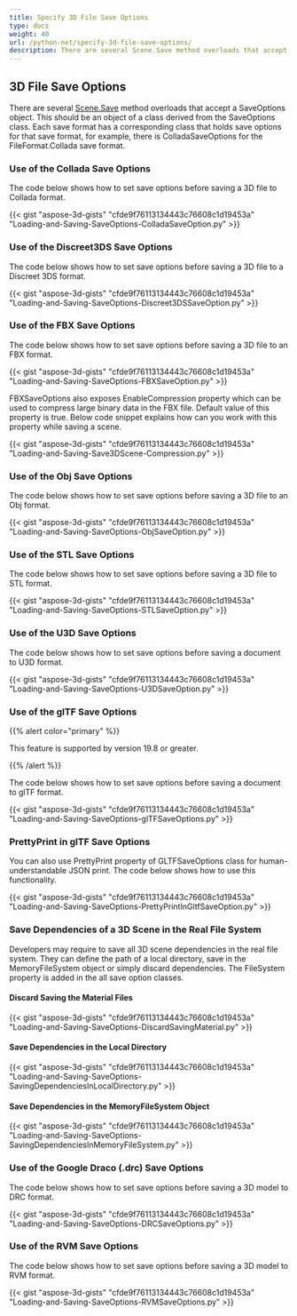 ```yaml
---
title: Specify 3D File Save Options
type: docs
weight: 40
url: /python-net/specify-3d-file-save-options/
description: There are several Scene.Save method overloads that accept a SaveOptions object. Each save format has a corresponding class that holds save options for that save format.
---
```


## **3D File Save Options**
There are several [Scene.Save](https://reference.aspose.com/3d/python-net/aspose.threed/scene) method overloads that accept a SaveOptions object. This should be an object of a class derived from the SaveOptions class. Each save format has a corresponding class that holds save options for that save format, for example, there is ColladaSaveOptions for the FileFormat.Collada save format.
### **Use of the Collada Save Options**
The code below shows how to set save options before saving a 3D file to Collada format.

{{< gist "aspose-3d-gists" "cfde9f76113134443c76608c1d19453a" "Loading-and-Saving-SaveOptions-ColladaSaveOption.py" >}}
### **Use of the Discreet3DS Save Options**
The code below shows how to set save options before saving a 3D file to a Discreet 3DS format.

{{< gist "aspose-3d-gists" "cfde9f76113134443c76608c1d19453a" "Loading-and-Saving-SaveOptions-Discreet3DSSaveOption.py" >}}
### **Use of the FBX Save Options**
The code below shows how to set save options before saving a 3D file to an FBX format.

{{< gist "aspose-3d-gists" "cfde9f76113134443c76608c1d19453a" "Loading-and-Saving-SaveOptions-FBXSaveOption.py" >}}

FBXSaveOptions also exposes EnableCompression property which can be used to compress large binary data in the FBX file. Default value of this property is true. Below code snippet explains how can you work with this property while saving a scene.



{{< gist "aspose-3d-gists" "cfde9f76113134443c76608c1d19453a" "Loading-and-Saving-Save3DScene-Compression.py" >}}
### **Use of the Obj Save Options**
The code below shows how to set save options before saving a 3D file to an Obj format.

{{< gist "aspose-3d-gists" "cfde9f76113134443c76608c1d19453a" "Loading-and-Saving-SaveOptions-ObjSaveOption.py" >}}
### **Use of the STL Save Options**
The code below shows how to set save options before saving a 3D file to STL format.

{{< gist "aspose-3d-gists" "cfde9f76113134443c76608c1d19453a" "Loading-and-Saving-SaveOptions-STLSaveOption.py" >}}
### **Use of the U3D Save Options**
The code below shows how to set save options before saving a document to U3D format.

{{< gist "aspose-3d-gists" "cfde9f76113134443c76608c1d19453a" "Loading-and-Saving-SaveOptions-U3DSaveOption.py" >}}
### **Use of the glTF Save Options**
{{% alert color="primary" %}} 

This feature is supported by version 19.8 or greater.

{{% /alert %}} 



The code below shows how to set save options before saving a document to glTF format.

{{< gist "aspose-3d-gists" "cfde9f76113134443c76608c1d19453a" "Loading-and-Saving-SaveOptions-glTFSaveOptions.py" >}}
### **PrettyPrint in glTF Save Options**
You can also use PrettyPrint property of GLTFSaveOptions class for human-understandable JSON print. The code below shows how to use this functionality. 

{{< gist "aspose-3d-gists" "cfde9f76113134443c76608c1d19453a" "Loading-and-Saving-SaveOptions-PrettyPrintInGltfSaveOption.py" >}}
### **Save Dependencies of a 3D Scene in the Real File System**
Developers may require to save all 3D scene dependencies in the real file system. They can define the path of a local directory, save in the MemoryFileSystem object or simply discard dependencies. The FileSystem property is added in the all save option classes.
#### **Discard Saving the Material Files**
{{< gist "aspose-3d-gists" "cfde9f76113134443c76608c1d19453a" "Loading-and-Saving-SaveOptions-DiscardSavingMaterial.py" >}}
#### **Save Dependencies in the Local Directory**
{{< gist "aspose-3d-gists" "cfde9f76113134443c76608c1d19453a" "Loading-and-Saving-SaveOptions-SavingDependenciesInLocalDirectory.py" >}}
#### **Save Dependencies in the MemoryFileSystem Object**
{{< gist "aspose-3d-gists" "cfde9f76113134443c76608c1d19453a" "Loading-and-Saving-SaveOptions-SavingDependenciesInMemoryFileSystem.py" >}}
### **Use of the Google Draco (.drc) Save Options**
The code below shows how to set save options before saving a 3D model to DRC format.

{{< gist "aspose-3d-gists" "cfde9f76113134443c76608c1d19453a" "Loading-and-Saving-SaveOptions-DRCSaveOptions.py" >}}
### **Use of the RVM Save Options**
The code below shows how to set save options before saving a 3D model to RVM format.

{{< gist "aspose-3d-gists" "cfde9f76113134443c76608c1d19453a" "Loading-and-Saving-SaveOptions-RVMSaveOptions.py" >}}
